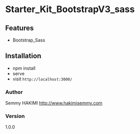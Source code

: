 # Starter_Kit_BootstrapV3_sass

## Features

* Bootstrap_Sass

## Installation


* npm install
* serve
* visit `http://localhost:3000/`


### Author

Semmy HAKIMI
http://www.hakimisemmy.com

### Version

1.0.0
